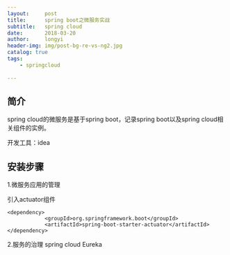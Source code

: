```yaml
---
layout:     post
title:      spring boot之微服务实战
subtitle:   spring cloud
date:       2018-03-20
author:     longyi
header-img: img/post-bg-re-vs-ng2.jpg
catalog: true
tags:
    - springcloud
    
---
```


## 简介

spring cloud的微服务是基于spring boot，记录spring boot以及spring cloud相关组件的实例。

开发工具：idea

## 安装步骤

1.微服务应用的管理

引入actuator组件

    <dependency>
    			<groupId>org.springframework.boot</groupId>
    			<artifactId>spring-boot-starter-actuator</artifactId>
    </dependency>
    
	
2.服务的治理 spring cloud Eureka


